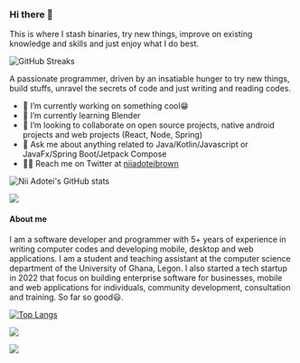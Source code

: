 ### Hi there 👋

This is where I stash binaries, try new things, improve on existing knowledge and skills and just enjoy what I do best.

![GitHub Streaks](http://github-readme-streak-stats.herokuapp.com?user=niiadoteibrown&theme=dark&hide_border=true&card_width=800)

A passionate programmer, driven by an insatiable hunger to try new things, build stuffs, unravel the secrets of code and just
writing and reading codes.

- 🔭 I’m currently working on something cool😁
- 🌱 I’m currently learning Blender
- 👯 I’m looking to collaborate on open source projects, native android projects and web projects (React, Node, Spring)
- 💬 Ask me about anything related to Java/Kotlin/Javascript or JavaFx/Spring Boot/Jetpack Compose
- 🙋‍♂️ Reach me on Twitter at [niiadoteibrown](https://twitter.com/niiadoteibrown)

![Nii Adotei's GitHub stats](https://github-readme-stats.vercel.app/api?username=niiadoteibrown&show_icons=true&theme=dark&card_width=800&border_radius=6)

![](https://github-profile-summary-cards.vercel.app/api/cards/profile-details?username=niiadoteibrown&theme=dark&card_width=800)

#### About me

I am a software developer and programmer with 5+ years of experience in writing computer codes and developing mobile, desktop and web applications. I am a student and teaching assistant at the computer science department of the University of Ghana, Legon. I also started a tech startup in 2022 that focus on building enterprise software for businesses, mobile and web applications for individuals, community development, consultation and training. So far so good😃.

[![Top Langs](https://github-readme-stats.vercel.app/api/top-langs/?username=niiadoteibrown&card_width=800&size_weight=0.5&count_weight=0.5&langs_count=12)](https://github.com/anuraghazra/github-readme-stats)

![](https://github-profile-summary-cards.vercel.app/api/cards/repos-per-language?username=niiadoteibrown&theme=dark)

![](https://github-profile-summary-cards.vercel.app/api/cards/most-commit-language?username=niiadoteibrown&theme=dark)
